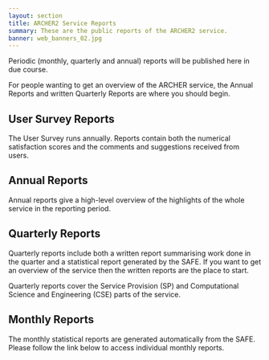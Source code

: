 ```yaml
---
layout: section
title: ARCHER2 Service Reports
summary: These are the public reports of the ARCHER2 service.
banner: web_banners_02.jpg
---
```


Periodic (monthly, quarterly and annual) reports will be published here in due course.

For people wanting to get an overview of the ARCHER service, the Annual Reports and written Quarterly Reports are where you should begin.

## User Survey Reports

The User Survey runs annually. Reports contain both the numerical satisfaction scores and the comments and suggestions received from users.


## Annual Reports

Annual reports give a high-level overview of the highlights of the whole service in the reporting period.


## Quarterly Reports

Quarterly reports include both a written report summarising work done in the quarter and a statistical report generated by the SAFE. If you want to get an overview of the service then the written reports are the place to start.

Quarterly reports cover the Service Provision (SP) and Computational Science and Engineering (CSE) parts of the service.


## Monthly Reports

The monthly statistical reports are generated automatically from the SAFE. Please follow the link below to access individual monthly reports.
